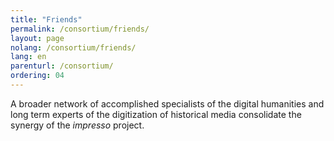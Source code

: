 ```yaml
---
title: "Friends"
permalink: /consortium/friends/
layout: page
nolang: /consortium/friends/
lang: en
parenturl: /consortium/
ordering: 04
---
```


A broader network of accomplished specialists of the digital humanities and long term experts of the digitization of historical media consolidate the synergy of the *impresso* project.

